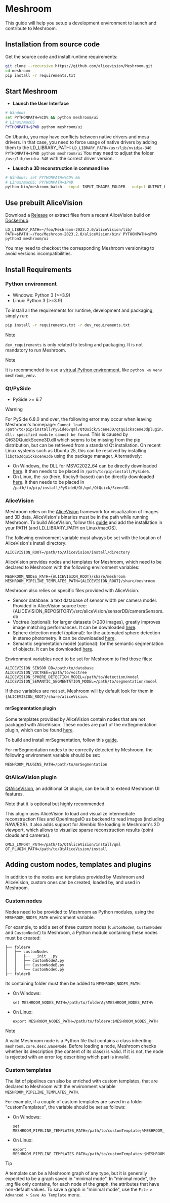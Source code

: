 # Meshroom
This guide will help you setup a development environment to launch and contribute to Meshroom.


## Installation from source code

Get the source code and install runtime requirements:
```bash
git clone --recursive https://github.com/alicevision/Meshroom.git
cd meshroom
pip install -r requirements.txt
```


## Start Meshroom

 - __Launch the User Interface__

```bash
# Windows
set PYTHONPATH=%CD% && python meshroom/ui
# Linux/macOS
PYTHONPATH=$PWD python meshroom/ui
```

On Ubuntu, you may have conflicts between native drivers and mesa drivers. In that case, you need to force usage of native drivers by adding them to the LD_LIBRARY_PATH:
`LD_LIBRARY_PATH=/usr/lib/nvidia-340 PYTHONPATH=$PWD python meshroom/ui`
You may need to adjust the folder `/usr/lib/nvidia-340` with the correct driver version.

 - __Launch a 3D reconstruction in command line__

```bash
# Windows: set PYTHONPATH=%CD% &&
# Linux/macOS: PYTHONPATH=$PWD
python bin/meshroom_batch --input INPUT_IMAGES_FOLDER --output OUTPUT_FOLDER
```


## Use prebuilt AliceVision

Download a [Release](https://github.com/alicevision/meshroom/releases) or extract files from a recent AliceVision build on [Dockerhub](https://hub.docker.com/r/alicevision/alicevision).

`LD_LIBRARY_PATH=~/foo/Meshroom-2023.2.0/aliceVision/lib/ PATH=$PATH:~/foo/Meshroom-2023.2.0/aliceVision/bin/ PYTHONPATH=$PWD python3 meshroom/ui`

You may need to checkout the corresponding Meshroom version/tag to avoid versions incompatibilities.


## Install Requirements

### Python environment

* Windows: Python 3 (>=3.9)
* Linux: Python 3 (>=3.9)

To install all the requirements for runtime, development and packaging, simply run:
```bash
pip install -r requirements.txt -r dev_requirements.txt
```
> [!NOTE]
> `dev_requirements` is only related to testing and packaging. It is not mandatory to run Meshroom.

> [!NOTE]
> It is recommended to use a [virtual Python environment](https://docs.python.org/3.9/library/venv.html), like `python -m venv meshroom_venv`.


### Qt/PySide

* PySide >= 6.7

> [!WARNING]
> For PySide 6.8.0 and over, the following error may occur when leaving Meshroom's homepage: `Cannot load /path/to/pip/install/PySide6/qml/QtQuick/Scene3D/qtquickscene3dplugin.dll: specified module cannot be found`.
> This is caused by Qt63DQuickScene3D.dll which seems to be missing from the pip distribution, but can be retrieved from a standard Qt installation. 
> On recent Linux systems such as Ubuntu 25, this can be resolved by installing `libqt63dquickscene3d6` using the package manager.
> Alternatively:
> - On Windows, the DLL for MSVC2022_64 can be directly downloaded [here](https://drive.google.com/uc?export=download&id=1vhPDmDQJJfM_hBD7KVqRfh8tiqTCN7Jv). It then needs to be placed in `/path/to/pip/install/PySide6`.
> - On Linux, the .so (here, Rocky9-based) can be directly downloaded [here](https://drive.google.com/uc?export=download&id=1dq7rm_Egc-sQF6j6_E55f60INyxt1ega). It then needs to be placed in `/path/to/pip/install/PySide6/Qt/qml/QtQuick/Scene3D`.


### AliceVision

Meshroom relies on the [AliceVision](https://github.com/alicevision/AliceVision) framework for visualization of images and 3D data.
AliceVision's binaries must be in the path while running Meshroom.
To build AliceVision, follow this [guide](https://github.com/alicevision/AliceVision/blob/develop/INSTALL.md) and add the installation in your PATH (and LD_LIBRARY_PATH on Linux/macOS).

The following environment variable must always be set with the location of AliceVision's install directory:
```
ALICEVISION_ROOT=/path/to/AliceVision/install/directory
```

AliceVision provides nodes and templates for Meshroom, which need to be declared to Meshroom with the following environment variables:
```
MESHROOM_NODES_PATH={ALICEVISION_ROOT}/share/meshroom
MESHROOM_PIPELINE_TEMPLATES_PATH={ALICEVISION_ROOT}/share/meshroom
```

Meshroom also relies on specific files provided with AliceVision.
* Sensor database: a text database of sensor width per camera model.
Provided in AliceVision source tree: {ALICEVISION_REPOSITORY}/src/aliceVision/sensorDB/cameraSensors.db
* Voctree (optional): for larger datasets (>200 images), greatly improves image matching performances.
It can be downloaded [here](https://gitlab.com/alicevision/trainedVocabularyTreeData/raw/master/vlfeat_K80L3.SIFT.tree).
* Sphere detection model (optional): for the automated sphere detection in stereo photometry.
It can be downloaded [here](https://gitlab.com/alicevision/SphereDetectionModel/-/raw/main/sphereDetection_Mask-RCNN.onnx).
* Semantic segmentation model (optional): for the semantic segmentation of objects.
It can be downloaded [here](https://gitlab.com/alicevision/semanticSegmentationModel/-/raw/main/fcn_resnet50.onnx).

Environment variables need to be set for Meshroom to find those files:
```
ALICEVISION_SENSOR_DB=/path/to/database
ALICEVISION_VOCTREE=/path/to/voctree
ALICEVISION_SPHERE_DETECTION_MODEL=/path/to/detection/model
ALICEVISION_SEMANTIC_SEGMENTATION_MODEL=/path/to/segmentation/model
```
If these variables are not set, Meshroom will by default look for them in `{ALICEVISION_ROOT}/share/aliceVision`.

#### mrSegmentation plugin

Some templates provided by AliceVision contain nodes that are not packaged with AliceVision.
These nodes are part of the mrSegmentation plugin, which can be found [here](https://github.com/MeshroomHub/mrSegmentation).

To build and install mrSegmentation, follow this [guide](https://github.com/MeshroomHub/mrSegmentation/blob/main/INSTALL.md).

For mrSegmentation nodes to be correctly detected by Meshroom, the following environment variable should be set:
```commandline
MESHROOM_PLUGINS_PATH=/path/to/mrSegmentation
```

### QtAliceVision plugin

[QtAliceVision](https://github.com/alicevision/QtAliceVision), an additional Qt plugin, can be built to extend Meshroom UI features.

Note that it is optional but highly recommended.

This plugin uses AliceVision to load and visualize intermediate reconstruction files and OpenImageIO as backend to read images (including RAW/EXR).
It also adds support for Alembic file loading in Meshroom's 3D viewport, which allows to visualize sparse reconstruction results (point clouds and cameras).

```
QML2_IMPORT_PATH=/path/to/QtAliceVision/install/qml
QT_PLUGIN_PATH=/path/to/QtAliceVision/install
```

## Adding custom nodes, templates and plugins

In addition to the nodes and templates provided by Meshroom and AliceVision, custom ones can be created, loaded by, and used in Meshroom.

### Custom nodes

Nodes need to be provided to Meshroom as Python modules, using the `MESHROOM_NODES_PATH` environment variable.

For example, to add a set of three custom nodes (`CustomNodeA`, `CustomNodeB` and `CustomNodeC`) to Meshroom, a Python
module containing these nodes must be created:
```
├── folderA
│   ├── customNodes
│   │   ├── __init__.py
│   │   ├── CustomNodeA.py
│   │   ├── CustomNodeB.py
│   │   └── CustomNodeC.py
├── folderB
```

Its containing folder must then be added to `MESHROOM_NODES_PATH`:
- On Windows:
  ```
  set MESHROOM_NODES_PATH=/path/to/folderA;%MESHROOM_NODES_PATH%
  ```
- On Linux:
  ```
  export MESHROOM_NODES_PATH=/path/to/folderA:$MESHROOM_NODES_PATH
  ```

> [!NOTE]
> A valid Meshroom node is a Python file that contains a class inheriting `meshroom.core.desc.BaseNode`.
> Before loading a node, Meshroom checks whether its description (the content of its class) is valid.
> If it is not, the node is rejected with an error log describing which part is invalid.

### Custom templates

The list of pipelines can also be enriched with custom templates, that are declared to Meshroom with the environment
variable `MESHROOM_PIPELINE_TEMPLATES_PATH`.

For example, if a couple of custom templates are saved in a folder "customTemplates", the variable should be set as follows:
- On Windows:
  ```
  set MESHROOM_PIPELINE_TEMPLATES_PATH=/path/to/customTemplate;%MESHROOM_PIPELINE_TEMPLATES_PATH%
  ```
- On Linux:
  ```
  export MESHROOM_PIPELINE_TEMPLATES_PATH=/path/to/customTemplates:$MESHROOM_PIPELINE_TEMPLATES_PATH
  ```

> [!TIP]
> A template can be a Meshroom graph of any type, but it is generally expected to be a graph saved in "minimal mode".
> In "minimal mode", the .mg file only contains, for each node of the graph, the attributes that have non-default values.
> To save a graph in "minimal mode", use the `File > Advanced > Save As Template` menu.

